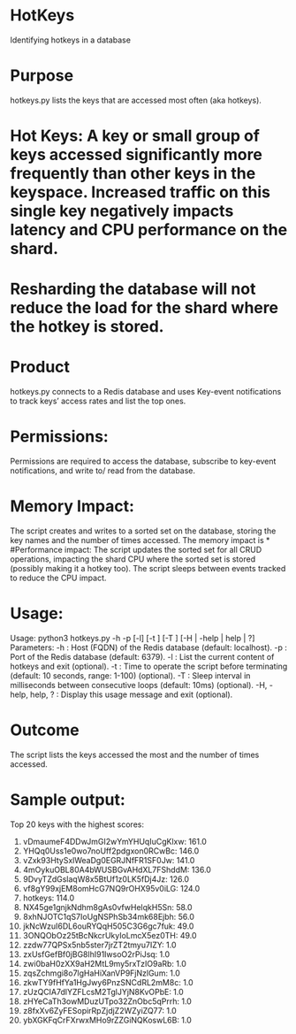 # HotKeys
Identifying hotkeys in a database

# Purpose
hotkeys.py lists the keys that are accessed most often (aka hotkeys).

# Hot Keys: A key or small group of keys accessed significantly more frequently than other keys in the keyspace. Increased traffic on this single key negatively impacts latency and CPU performance on the shard.
# Resharding the database will not reduce the load for the shard where the hotkey is stored.

# Product
hotkeys.py connects to a Redis database and uses Key-event notifications to track keys’ access rates and list the top ones.

# Permissions:
Permissions are required to access the database, subscribe to key-event notifications, and write to/ read from the database.
# Memory Impact:
The script creates and writes to a sorted set on the database, storing the key names and the number of times accessed. The memory impact is <avg key name size> * <number of keys accessed>
#Performance impact:
The script updates the sorted set for all CRUD operations, impacting the shard CPU where the sorted set is stored (possibly making it a hotkey too). The script sleeps between events tracked to reduce the CPU impact.

# Usage:
Usage: python3 hotkeys.py -h <host> -p <port> [-l] [-t <time>] [-T <interval>] [-H | -help | help | ?]
Parameters:
-h <host>: Host (FQDN) of the Redis database (default: localhost).
-p <port>: Port of the Redis database (default: 6379).
-l       : List the current content of hotkeys and exit (optional).
-t <time>: Time to operate the script before terminating (default: 10 seconds, range: 1-100) (optional).
-T <ms>  : Sleep interval in milliseconds between consecutive loops (default: 10ms) (optional).
-H, -help, help, ? : Display this usage message and exit (optional).

# Outcome
The script lists the keys accessed the most and the number of times accessed.

# Sample output:
Top 20 keys with the highest scores:
1. vDmaumeF4DDwJmGI2wYmYHUqIuCgKlxw: 161.0
2. YHQq0Uss1e0wo7noUff2pdgxon0RCwBc: 146.0
3. vZxk93HtySxlWeaDg0EGRJNfFR1SF0Jw: 141.0
4. 4mOykuOBL80A4bWUSBGvAHdXL7FShddM: 136.0
5. 9DvyTZdGslaqW8x5BtUf1z0LK5fDj4Jz: 126.0
6. vf8gY99xjEM8omHcG7NQ9rOHX95v0iLG: 124.0
7. hotkeys: 114.0
8. NX45ge1gnjkNdhm8gAs0vfwHelqkH5Sn: 58.0
9. 8xhNJOTC1qS7IoUgNSPhSb34mk68Ejbh: 56.0
10. jkNcWzuI6DL6ouRYQqH505C3G6gc7fuk: 49.0
11. 3ONQObOz25tBcNkcrUkyIoLmcX5ez0TH: 49.0
12. zzdw77QPSx5nb5ster7jrZT2tmyu7IZY: 1.0
13. zxUsfGefBf0jBG8lhI91IwsoO2rPiJsq: 1.0
14. zwi0baH0zXX9aH2MtL9my5rxTzIO9aRb: 1.0
15. zqsZchmgi8o7lgHaHiXanVP9FjNzlGum: 1.0
16. zkwTY9fHfYa1HgJwy6PnzSNCdRL2mM8c: 1.0
17. zUzQCIA7dlYZFLcsM2TglJYjN8KvOPbE: 1.0
18. zHYeCaTh3owMDuzUTpo32ZnObc5qPrrh: 1.0
19. z8fxXv6ZyFESopirRpZjdjZ2WZyiZQ77: 1.0
20. ybXGKFqCrFXrwxMHo9rZZGiNQKoswL6B: 1.0

